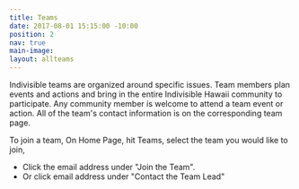 ```yaml
---
title: Teams
date: 2017-08-01 15:15:00 -10:00
position: 2
nav: true
main-image: 
layout: allteams
---
```


Indivisible teams are organized around specific issues. Team members plan events and actions and bring in the entire Indivisible Hawaii community to participate. Any community member is welcome to attend a team event or action. All of the team's contact information is on the corresponding team page. 

To join a team,
On Home Page, hit Teams, select the team you would like to join, 
- Click the email address under "Join the Team". 
- Or click email address under "Contact the Team Lead"